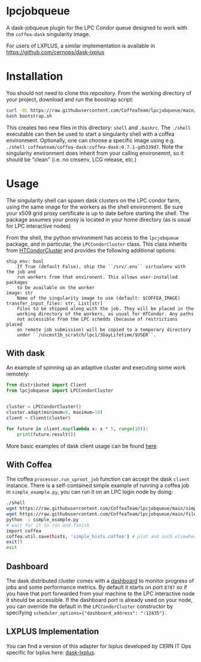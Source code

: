 lpcjobqueue
===========
A dask-jobqueue plugin for the LPC Condor queue designed to work with the `coffea-dask` singularity image.

For users of LXPLUS, a similar implementation is available in https://github.com/cernops/dask-lxplus


# Installation
You should not need to clone this repository.
From the working directory of your project, download and run the boostrap script:
```bash
curl -OL https://raw.githubusercontent.com/CoffeaTeam/lpcjobqueue/main/bootstrap.sh
bash bootstrap.sh
```
This creates two new files in this directory: `shell` and `.bashrc`. The `./shell`
executable can then be used to start a singularity shell with a coffea environment.
Optionally, one can choose a specific image using e.g. `./shell coffeateam/coffea-dask:coffea-dask:0.7.1-gd5339d7`.
Note the singularity environment does inherit from your calling environemnt, so
it should be "clean" (i.e. no cmsenv, LCG release, etc.)

# Usage
The singularity shell can spawn dask clusters on the LPC condor farm, using the same image for the workers
as the shell environment. Be sure your x509 grid proxy certificate is up to date before starting the shell.
The package assumes your proxy is located in your home directory (as is usual for LPC interactive nodes)

From the shell, the python environment has access to the `lpcjobqueue` package, and in particular,
the `LPCCondorCluster` class. This class inherits from [HTCondorCluster](https://jobqueue.dask.org/en/latest/generated/dask_jobqueue.HTCondorCluster.html)
and provides the following additional options:

    ship_env: bool
        If True (default False), ship the ``/srv/.env`` virtualenv with the job and
        run workers from that environent. This allows user-installed packages
        to be available on the worker
    image: str
        Name of the singularity image to use (default: $COFFEA_IMAGE)
    transfer_input_files: str, List[str]
        Files to be shipped along with the job. They will be placed in the
        working directory of the workers, as usual for HTCondor. Any paths
        not accessible from the LPC schedds (because of restrictions placed
        on remote job submission) will be copied to a temporary directory
        under ``/uscmst1b_scratch/lpc1/3DayLifetime/$USER``.

## With dask
An example of spinning up an adaptive cluster and executing some work remotely:
```python
from distributed import Client
from lpcjobqueue import LPCCondorCluster


cluster = LPCCondorCluster()
cluster.adapt(minimum=0, maximum=10)
client = Client(cluster)

for future in client.map(lambda x: x * 5, range(10)):
    print(future.result())
```
More basic examples of dask client usage can be found [here](https://distributed.dask.org/en/latest/client.html)

## With Coffea
The coffea `processor.run_uproot_job` function can accept the dask `client` instance.
There is a self-contained simple example of running a coffea job in `simple_example.py`,
you can run it on an LPC login node by doing:
```bash
./shell
wget https://raw.githubusercontent.com/CoffeaTeam/lpcjobqueue/main/simple_example.py
wget https://raw.githubusercontent.com/CoffeaTeam/lpcjobqueue/main/fileset.json
python -i simple_example.py
# wait for it to run and finish
import coffea
coffea.util.save(hists, 'simple_hists.coffea') # plot and such elsewhere / at your leisure
exit()
exit
```

## Dashboard
The dask distributed cluster comes with a [dashboard](https://docs.dask.org/en/latest/diagnostics-distributed.html)
to monitor progress of jobs and some performance metrics. By default it starts on port `8787`
so if you have that port forwarded from your machine to the LPC interactive node it should
be accessible. If the dashboard port is already used on your node, you can override the default
in the `LPCCondorCluster` constructor by specifying `scheduler_options={"dashboard_address": ":12435"}`.

## LXPLUS Implementation
You can find a version of this adapter for lxplus developed by CERN IT Ops specific for lxplus here: [dask-lxplus](https://github.com/cernops/dask-lxplus).
